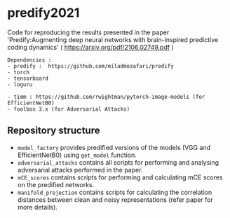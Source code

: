 # predify2021

Code for reproducing the results presented in the paper 'Predify:Augmenting deep neural networks with brain-inspired predictive coding dynamics' ( https://arxiv.org/pdf/2106.02749.pdf )


```
Dependencies :
- predify :  https://github.com/miladmozafari/predify
- torch 
- tensorboard
- loguru

- timm : https://github.com/rwightman/pytorch-image-models (for EfficientNetB0)
- foolbox 3.x (for Adversarial Attacks)
```


## Repository structure
-  `model_factory` provides predified versions of the models (VGG and EfficientNetB0) using `get_model` function. 
-  `adversarial_attacks` contains all scripts for performing and analysing adversarial attacks performed in the paper.
-  `mCE_scores` contains scripts for performing and calculating mCE scores on the predified networks.
-  `manifold_projection` contains scripts for calculating the correlation distances between clean and noisy representations (refer paper for more details).

